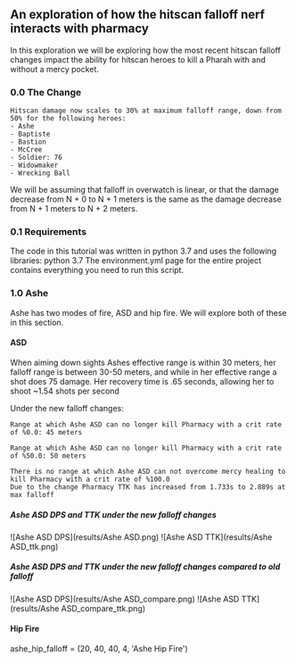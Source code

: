 ## An exploration of how the hitscan falloff nerf interacts with pharmacy
In this exploration we will be exploring how the most recent hitscan falloff changes
impact the ability for hitscan heroes to kill a Pharah with and without a mercy pocket.

### 0.0 The Change

```
Hitscan damage now scales to 30% at maximum falloff range, down from 50% for the following heroes:
- Ashe
- Baptiste
- Bastion
- McCree
- Soldier: 76
- Widowmaker
- Wrecking Ball
```
We will be assuming that falloff in overwatch is linear, or that the damage decrease from N + 0 to N + 1 meters is the 
same as the damage decrease from N + 1 meters to N + 2 meters.


### 0.1 Requirements
The code in this tutorial was written in python 3.7 and uses the following libraries:
python 3.7
The environment.yml page for the entire project contains everything you need to run this script.


### 1.0 Ashe
Ashe has two modes of fire, ASD and hip fire. We will explore both of these in this section.
#### ASD
When aiming down sights Ashes effective range is within 30 meters, her falloff range is between 30-50 meters, and while in her
effective range a shot does 75 damage. Her recovery time is .65 seconds, allowing her to shoot ~1.54 shots per second 

Under the new falloff changes:
```
Range at which Ashe ASD can no longer kill Pharmacy with a crit rate of %0.0: 45 meters

Range at which Ashe ASD can no longer kill Pharmacy with a crit rate of %50.0: 50 meters

There is no range at which Ashe ASD can not overcome mercy healing to kill Pharmacy with a crit rate of %100.0
Due to the change Pharmacy TTK has increased from 1.733s to 2.889s at max falloff
```
##### Ashe ASD DPS and TTK under the new falloff changes
![Ashe ASD DPS](results/Ashe ASD.png)
![Ashe ASD TTK](results/Ashe ASD_ttk.png)

##### Ashe ASD DPS and TTK under the new falloff changes compared to old falloff
![Ashe ASD DPS](results/Ashe ASD_compare.png)
![Ashe ASD TTK](results/Ashe ASD_compare_ttk.png)





#### Hip Fire
ashe_hip_falloff = (20, 40, 40, 4, 'Ashe Hip Fire')

